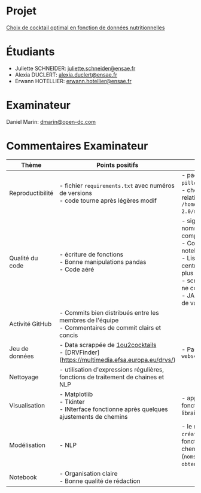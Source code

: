 
# Projet

[Choix de cocktail optimal en fonction de données nutritionnelles](https://github.com/erwannhtl/Projet-python-2.0.git)

# Étudiants

- Juliette SCHNEIDER: juliette.schneider@ensae.fr
- Alexia DUCLERT: alexia.duclert@ensae.fr
- Erwann HOTELLIER: erwann.hotellier@ensae.fr

# Examinateur

Daniel Marin: dmarin@open-dc.com

# Commentaires Examinateur

| Thème            | Points positifs                                                                                                                       | Points à améliorer                                                                                                                                                                                                                                                                                                                                          |
|------------------|---------------------------------------------------------------------------------------------------------------------------------------|-------------------------------------------------------------------------------------------------------------------------------------------------------------------------------------------------------------------------------------------------------------------------------------------------------------------------------------------------------------|
| Reproductibilité | - fichier `requirements.txt` avec numéros de versions<br/>- code tourne après légères modif                                           | - package `rapidfuzz`, `openpyxl`, `xlrd`, `pillow`, `matplotlib` manquant<br/>- chemins d'accès aux fichiers non relatifs (ex: `/home/onyxia/work/Projet-python-2.0/main/nettoyage/listebrute.xlsx`)                                                                                                                                                       |
| Qualité du code  | - écriture de fonctions<br/>- Bonne manipulations pandas<br/>- Code aéré                                                              | - signifier l'ordre des étapes dans le noms de dossier aide à la compréhension<br/>- Concentrer les imports en début de notebook<br/>- Liste des éatpes dans un notebook centralisé aurait rendu l'ensemble plus lisible<br/>- script `selection_cocktail.ipynb`: ne comprends pas l'import initial...<br/>- JAMAIS d'accents dans les noms de variables!!! |
| Activité GitHub  | - Commits bien distribués entre les membres de l'équipe<br/>- Commentaires de commit clairs et concis                                               |                                                                                                                                                                                                                                                                                                                                                                   |
| Jeu de données   | - Data scrappée de [1ou2cocktails](https://1ou2cocktails.com/cocktails/)<br/>-  [DRVFinder] (https://multimedia.efsa.europa.eu/drvs/) | - Pas de code dans le fichier `webscrapping.ipynb`                                                                                                                                                                                                                                                                                                          |
| Nettoyage        | - utilisation d'expressions régulières, fonctions de traitement de chaines et NLP                                                     |                                                                                                                                                                                                                                                                                                                                                             |
| Visualisation    | - Matplotlib<br/>- Tkinter<br/>- INterface fonctionne après quelques ajustements de chemins                                           | - appel de `selection_cocktail` ne fonctionne pas ==> import des librairies en début de code                                                                                                                                                                                                                                                                |
| Modélisation     | - NLP                                                                                                                                 | - le module `création_graphiques.ipynb` ne fonctionne pas: problème dans le chemins et noms de fonctions (`noms_cocktails_au_hasard` pour `obtenir_4_cocktails_au_hasard`)                                                                                                                                                                                                                 |
| Notebook         | - Organisation claire<br/>- Bonne qualité de rédaction                                                                                |                                                                                                                                                                                                                                                                                                                                                             |